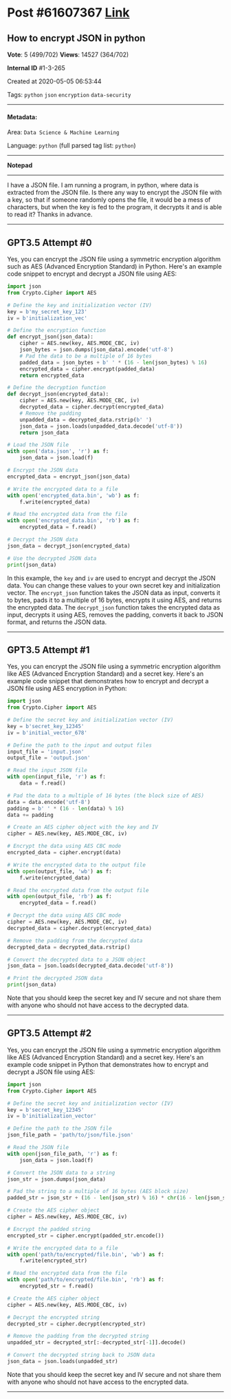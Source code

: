 
# Post \#61607367 [Link](https://stackoverflow.com/questions/61607367/)

## How to encrypt JSON in python

**Vote**: 5 (499/702) **Views**: 14527 (364/702) 

**Internal ID** \#1-3-265

Created at 2020-05-05 06:53:44

Tags: `python` `json` `encryption` `data-security`

----------

#### Metadata:

Area: `Data Science & Machine Learning`

Language: `python` (full parsed tag list: `python`)

----------

**Notepad**


----------

I have a JSON file. I am running a program, in python, where data is extracted from the JSON file. Is there any way to encrypt the JSON file with a key, so that if someone randomly opens the file, it would be a mess of characters, but when the key is fed to the program, it decrypts it and is able to read it? Thanks in advance.


----------
        
## GPT3.5 Attempt \#0

Yes, you can encrypt the JSON file using a symmetric encryption algorithm such as AES (Advanced Encryption Standard) in Python. Here's an example code snippet to encrypt and decrypt a JSON file using AES:

```python
import json
from Crypto.Cipher import AES

# Define the key and initialization vector (IV)
key = b'my_secret_key_123'
iv = b'initialization_vec'

# Define the encryption function
def encrypt_json(json_data):
    cipher = AES.new(key, AES.MODE_CBC, iv)
    json_bytes = json.dumps(json_data).encode('utf-8')
    # Pad the data to be a multiple of 16 bytes
    padded_data = json_bytes + b' ' * (16 - len(json_bytes) % 16)
    encrypted_data = cipher.encrypt(padded_data)
    return encrypted_data

# Define the decryption function
def decrypt_json(encrypted_data):
    cipher = AES.new(key, AES.MODE_CBC, iv)
    decrypted_data = cipher.decrypt(encrypted_data)
    # Remove the padding
    unpadded_data = decrypted_data.rstrip(b' ')
    json_data = json.loads(unpadded_data.decode('utf-8'))
    return json_data

# Load the JSON file
with open('data.json', 'r') as f:
    json_data = json.load(f)

# Encrypt the JSON data
encrypted_data = encrypt_json(json_data)

# Write the encrypted data to a file
with open('encrypted_data.bin', 'wb') as f:
    f.write(encrypted_data)

# Read the encrypted data from the file
with open('encrypted_data.bin', 'rb') as f:
    encrypted_data = f.read()

# Decrypt the JSON data
json_data = decrypt_json(encrypted_data)

# Use the decrypted JSON data
print(json_data)
```

In this example, the `key` and `iv` are used to encrypt and decrypt the JSON data. You can change these values to your own secret key and initialization vector. The `encrypt_json` function takes the JSON data as input, converts it to bytes, pads it to a multiple of 16 bytes, encrypts it using AES, and returns the encrypted data. The `decrypt_json` function takes the encrypted data as input, decrypts it using AES, removes the padding, converts it back to JSON format, and returns the JSON data.

--------

## GPT3.5 Attempt \#1

Yes, you can encrypt the JSON file using a symmetric encryption algorithm like AES (Advanced Encryption Standard) and a secret key. Here's an example code snippet that demonstrates how to encrypt and decrypt a JSON file using AES encryption in Python:

```python
import json
from Crypto.Cipher import AES

# Define the secret key and initialization vector (IV)
key = b'secret_key_12345'
iv = b'initial_vector_678'

# Define the path to the input and output files
input_file = 'input.json'
output_file = 'output.json'

# Read the input JSON file
with open(input_file, 'r') as f:
    data = f.read()

# Pad the data to a multiple of 16 bytes (the block size of AES)
data = data.encode('utf-8')
padding = b' ' * (16 - len(data) % 16)
data += padding

# Create an AES cipher object with the key and IV
cipher = AES.new(key, AES.MODE_CBC, iv)

# Encrypt the data using AES CBC mode
encrypted_data = cipher.encrypt(data)

# Write the encrypted data to the output file
with open(output_file, 'wb') as f:
    f.write(encrypted_data)

# Read the encrypted data from the output file
with open(output_file, 'rb') as f:
    encrypted_data = f.read()

# Decrypt the data using AES CBC mode
cipher = AES.new(key, AES.MODE_CBC, iv)
decrypted_data = cipher.decrypt(encrypted_data)

# Remove the padding from the decrypted data
decrypted_data = decrypted_data.rstrip()

# Convert the decrypted data to a JSON object
json_data = json.loads(decrypted_data.decode('utf-8'))

# Print the decrypted JSON data
print(json_data)
```

Note that you should keep the secret key and IV secure and not share them with anyone who should not have access to the decrypted data.

--------

## GPT3.5 Attempt \#2

Yes, you can encrypt the JSON file using a symmetric encryption algorithm like AES (Advanced Encryption Standard) and a secret key. Here's an example code snippet in Python that demonstrates how to encrypt and decrypt a JSON file using AES:

```python
import json
from Crypto.Cipher import AES

# Define the secret key and initialization vector (IV)
key = b'secret_key_12345'
iv = b'initialization_vector'

# Define the path to the JSON file
json_file_path = 'path/to/json/file.json'

# Read the JSON file
with open(json_file_path, 'r') as f:
    json_data = json.load(f)

# Convert the JSON data to a string
json_str = json.dumps(json_data)

# Pad the string to a multiple of 16 bytes (AES block size)
padded_str = json_str + (16 - len(json_str) % 16) * chr(16 - len(json_str) % 16)

# Create the AES cipher object
cipher = AES.new(key, AES.MODE_CBC, iv)

# Encrypt the padded string
encrypted_str = cipher.encrypt(padded_str.encode())

# Write the encrypted data to a file
with open('path/to/encrypted/file.bin', 'wb') as f:
    f.write(encrypted_str)

# Read the encrypted data from the file
with open('path/to/encrypted/file.bin', 'rb') as f:
    encrypted_str = f.read()

# Create the AES cipher object
cipher = AES.new(key, AES.MODE_CBC, iv)

# Decrypt the encrypted string
decrypted_str = cipher.decrypt(encrypted_str)

# Remove the padding from the decrypted string
unpadded_str = decrypted_str[:-decrypted_str[-1]].decode()

# Convert the decrypted string back to JSON data
json_data = json.loads(unpadded_str)
```

Note that you should keep the secret key and IV secure and not share them with anyone who should not have access to the encrypted data.

--------

